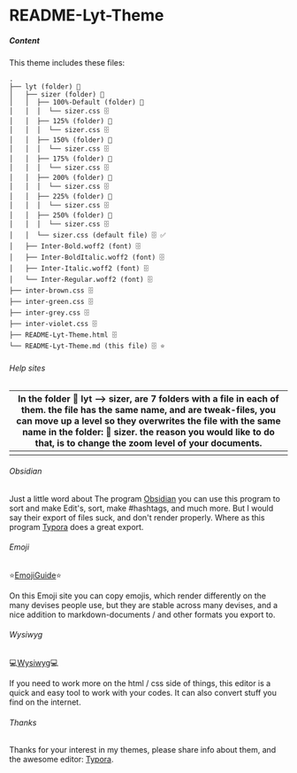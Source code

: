# README-Lyt-Theme

##### Content

This theme includes these files:

```
.
├── lyt (folder) 📂
│   ├── sizer (folder) 📂
│   │  ├── 100%-Default (folder) 📂
│   │  │  └── sizer.css 🗄️
│   │  ├── 125% (folder) 📂
│   │  │  └── sizer.css 🗄️
│   │  ├── 150% (folder) 📂
│   │  │  └── sizer.css 🗄️
│   │  ├── 175% (folder) 📂
│   │  │  └── sizer.css 🗄️
│   │  ├── 200% (folder) 📂
│   │  │  └── sizer.css 🗄️
│   │  ├── 225% (folder) 📂
│   │  │  └── sizer.css 🗄️
│   │  ├── 250% (folder) 📂
│   │  │  └── sizer.css 🗄️
│   │  └── sizer.css (default file) 🗄️ ✅
│   ├── Inter-Bold.woff2 (font) 🗄️
│   ├── Inter-BoldItalic.woff2 (font) 🗄️
│   ├── Inter-Italic.woff2 (font) 🗄️
│   └── Inter-Regular.woff2 (font) 🗄️
├── inter-brown.css 🗄️
├── inter-green.css 🗄️
├── inter-grey.css 🗄️
├── inter-violet.css 🗄️
├── README-Lyt-Theme.html 🗄️
└── README-Lyt-Theme.md (this file) 🗄️ ⭐
```

###### Help sites

| In the folder 📂 lyt --> sizer, are 7 folders with a file in each of them. the file has the same name, and are tweak-files, you can move up a level so they overwrites the file with the same name in the folder: 📂 sizer. the reason you would like to do that, is to change the zoom level of your documents. |
| :----------------------------------------------------------: |
|                                                              |

###### Obsidian

Just a little word about The program [Obsidian](https://obsidian.md/) you can use this program to sort and make Edit's, sort, make #hashtags, and much more. But I would say their export of files suck, and don't render properly. Where as this program [Typora](https://typora.io/) does a great export.

###### Emoji

⭐[EmojiGuide](https://emojiguide.org/)⭐

On this Emoji site you can copy emojis, which render differently on the many devises people use, but they are stable across many devises, and a nice addition to markdown-documents / and other formats you export to.

###### Wysiwyg

💻[Wysiwyg](https://www.quackit.com/html/online-html-editor/full/)💻

If you need to work more on the html / css side of things, this editor is a quick and easy tool to work with your codes. It can also convert stuff you find on the internet.

###### Thanks

Thanks for your interest in my themes, please share info about them, and the awesome editor: [Typora](https://typora.io/).